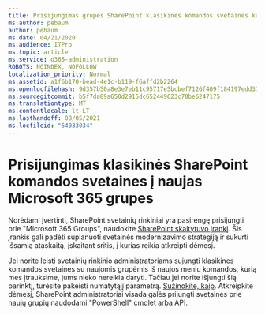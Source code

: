 ```yaml
---
title: Prisijungimas grupės SharePoint klasikinės komandos svetainės kūrimas
ms.author: pebaum
author: pebaum
ms.date: 04/21/2020
ms.audience: ITPro
ms.topic: article
ms.service: o365-administration
ROBOTS: NOINDEX, NOFOLLOW
localization_priority: Normal
ms.assetid: a1f6b170-bead-4e1c-b119-f6affd2b2264
ms.openlocfilehash: 9d357b50a8e3e7eb11c95717e5bcbef7126f409f184197edd3705c3039241bbe
ms.sourcegitcommit: b5f7da89a650d2915dc652449623c78be6247175
ms.translationtype: MT
ms.contentlocale: lt-LT
ms.lasthandoff: 08/05/2021
ms.locfileid: "54033034"
---
```

# <a name="connect-classic-sharepoint-team-sites-to-new-microsoft-365-groups"></a>Prisijungimas klasikinės SharePoint komandos svetaines į naujas Microsoft 365 grupes

Norėdami įvertinti, SharePoint svetainių rinkiniai yra pasirengę prisijungti prie "Microsoft 365 Groups", naudokite [SharePoint skaitytuvo įrankį](https://go.microsoft.com/fwlink/?linkid=873066). Šis įrankis gali padėti suplanuoti svetainės modernizavimo strategiją ir sukurti išsamią ataskaitą, įskaitant sritis, į kurias reikia atkreipti dėmesį.
  
Jei norite leisti svetainių rinkinio administratoriams sujungti klasikines komandos svetaines su naujomis grupėmis iš naujos meniu komandos, kurią mes įtrauksime, jums nieko nereikia daryti. Tačiau jei norite išjungti šią parinktį, turėsite pakeisti numatytąjį parametrą. [Sužinokite, kaip](https://go.microsoft.com/fwlink/?linkid=2004316). Atkreipkite dėmesį, SharePoint administratoriai visada galės prijungti svetaines prie naujų grupių naudodami "PowerShell" cmdlet arba API.
  

